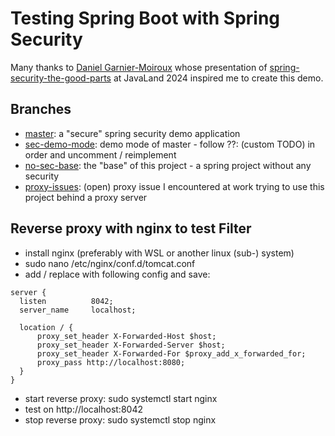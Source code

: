 # Testing Spring Boot with Spring Security

Many thanks to [Daniel Garnier-Moiroux](https://github.com/Kehrlann) whose presentation of
[spring-security-the-good-parts](https://github.com/Kehrlann/spring-security-the-good-parts) at JavaLand 2024
inspired me to create this demo.

## Branches

- [master](https://github.com/daivdwe/SpringSecurityDemo): a "secure" spring security demo application
- [sec-demo-mode](https://github.com/daivdwe/SpringSecurityDemo/tree/sec-demo-mode): demo mode of master -
  follow ??: (custom TODO) in order and uncomment / reimplement
- [no-sec-base](https://github.com/daivdwe/SpringSecurityDemo/tree/no-sec-base): the "base" of this project - a
  spring project without any security
- [proxy-issues](https://github.com/daivdwe/SpringSecurityDemo/tree/proxy-issues): (open) proxy issue I
  encountered
  at work trying to use this project behind a proxy server

## Reverse proxy with nginx to test Filter

- install nginx (preferably with WSL or another linux (sub-) system)
- sudo nano /etc/nginx/conf.d/tomcat.conf
- add / replace with following config and save:

 ```
 server {
   listen          8042;
   server_name     localhost;
 
   location / {
       proxy_set_header X-Forwarded-Host $host;
       proxy_set_header X-Forwarded-Server $host;
       proxy_set_header X-Forwarded-For $proxy_add_x_forwarded_for;
       proxy_pass http://localhost:8080;
   }
 }
 ```

- start reverse proxy: sudo systemctl start nginx
- test on http://localhost:8042
- stop reverse proxy: sudo systemctl stop nginx
